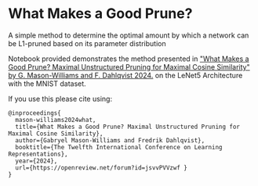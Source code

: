 # What Makes a Good Prune?
A simple method to determine the optimal amount by which a network can be L1-pruned based on its parameter distribution

Notebook provided demonstrates the method presented in ["What Makes a Good Prune? Maximal Unstructured Pruning for Maximal Cosine Similarity" by G. Mason-Williams and F. Dahlqvist 2024.](https://openreview.net/forum?id=jsvvPVVzwf) on the LeNet5 Architecture with the MNIST dataset.

If you use this please cite using:

```
@inproceedings{
  mason-williams2024what,
  title={What Makes a Good Prune? Maximal Unstructured Pruning for Maximal Cosine Similarity},
  author={Gabryel Mason-Williams and Fredrik Dahlqvist},
  booktitle={The Twelfth International Conference on Learning Representations},
  year={2024},
  url={https://openreview.net/forum?id=jsvvPVVzwf }
}
```